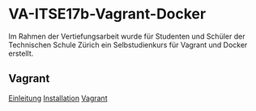 # VA-ITSE17b-Vagrant-Docker
Im Rahmen der Vertiefungsarbeit wurde für Studenten und Schüler der Technischen Schule Zürich ein Selbstudienkurs für Vagrant und Docker erstellt.
## Vagrant
[Einleitung](https://github.com/harbinde/VA-ITSE17b-Vagrant-Docker/blob/master/Vagrant/Einleitung/00Einleitung.md)
[Installation](https://github.com/harbinde/VA-ITSE17b-Vagrant-Docker/blob/master/Vagrant/Einleitung/01Installationen.md)
[Vagrant](https://github.com/harbinde/VA-ITSE17b-Vagrant-Docker/blob/master/Vagrant/Einleitung/02Vagrant.md)
